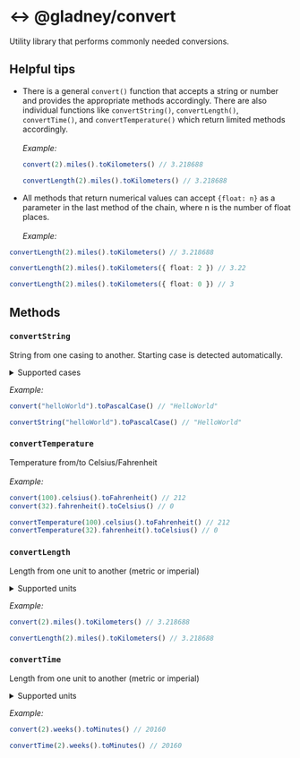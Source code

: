 # :left_right_arrow: @gladney/convert

Utility library that performs commonly needed conversions.

## Helpful tips

- There is a general `convert()` function that accepts a string or number and provides the appropriate methods accordingly. There are also individual functions like `convertString()`, `convertLength()`, `convertTime()`, and `convertTemperature()` which return limited methods accordingly.<br><br>
  _Example:_

  ```typescript
  convert(2).miles().toKilometers() // 3.218688

  convertLength(2).miles().toKilometers() // 3.218688
  ```

- All methods that return numerical values can accept `{float: n}` as a parameter in the last method of the chain, where n is the number of float places.<br><br>
  _Example:_

```typescript
convertLength(2).miles().toKilometers() // 3.218688

convertLength(2).miles().toKilometers({ float: 2 }) // 3.22

convertLength(2).miles().toKilometers({ float: 0 }) // 3
```

## Methods

### `convertString`

String from one casing to another. Starting case is detected automatically.

<details>
<summary>Supported cases</summary>
<ul>
<li>camelCase</li>
<li>CONST_CASE</li>
<li>kabob-case</li>
<li>PascalCase</li>
<li>snake_case</li>
<li>string case</li>
</ul>
</details>

_Example:_

```typescript
convert("helloWorld").toPascalCase() // "HelloWorld"

convertString("helloWorld").toPascalCase() // "HelloWorld"
```

### `convertTemperature`

Temperature from/to Celsius/Fahrenheit<br><br>
_Example:_

```typescript
convert(100).celsius().toFahrenheit() // 212
convert(32).fahrenheit().toCelsius() // 0

convertTemperature(100).celsius().toFahrenheit() // 212
convertTemperature(32).fahrenheit().toCelsius() // 0
```

### `convertLength`

Length from one unit to another (metric or imperial)

<details>
<summary>Supported units</summary>
<ul>
<br><li><b>Metric</b></li>
<ul><li>millimeters</li>
<li>centimeters</li>
<li>meters</li>
<li>kilometers</li>
</ul>
<br><li><b>Imperial</b></li>
<ul>
<li>inches</li>
<li>feet</li>
<li>yards</li>
<li>miles</li>
</ul>
</ul>
</details>

_Example:_

```typescript
convert(2).miles().toKilometers() // 3.218688

convertLength(2).miles().toKilometers() // 3.218688
```

### `convertTime`

Length from one unit to another (metric or imperial)

<details>
<summary>Supported units</summary>
<ul>
<li>seconds</li>
<li>minutes</li>
<li>hours</li>
<li>days</li>
<li>weeks</li>
<li>years</li>
</ul>
</details>

_Example:_

```typescript
convert(2).weeks().toMinutes() // 20160

convertTime(2).weeks().toMinutes() // 20160
```
